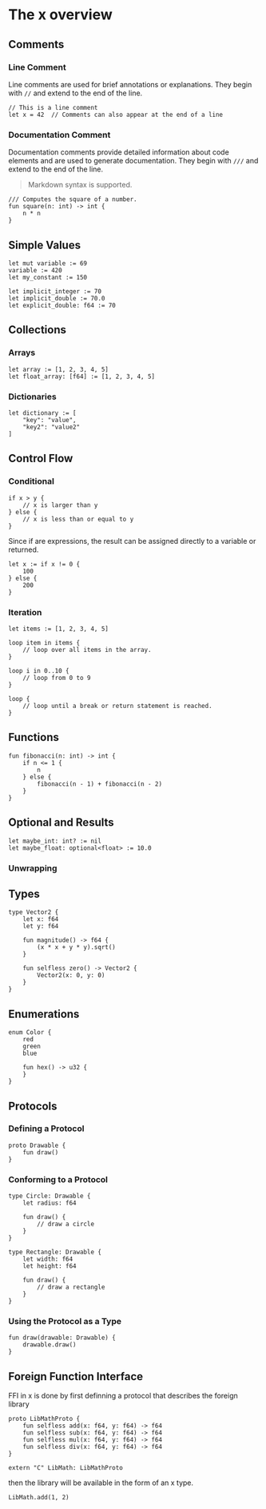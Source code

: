 # The x overview

## Comments
### Line Comment

Line comments are used for brief annotations or explanations.
They begin with `//` and extend to the end of the line.

```x
// This is a line comment
let x = 42  // Comments can also appear at the end of a line
```

### Documentation Comment

Documentation comments provide detailed information about code elements
and are used to generate documentation.
They begin with `///` and extend to the end of the line.

> Markdown syntax is supported.

```x
/// Computes the square of a number.
fun square(n: int) -> int {
    n * n
}
```

## Simple Values

```x
let mut variable := 69
variable := 420
let my_constant := 150
```

```x
let implicit_integer := 70
let implicit_double := 70.0
let explicit_double: f64 := 70
```

## Collections

### Arrays

```x
let array := [1, 2, 3, 4, 5]
let float_array: [f64] := [1, 2, 3, 4, 5]
```

### Dictionaries

```x
let dictionary := [
    "key": "value",
    "key2": "value2"
]
```

## Control Flow

### Conditional

```x
if x > y {
    // x is larger than y
} else {
    // x is less than or equal to y
}
```

Since if are expressions, the result can be assigned directly to a variable or
returned.

```x
let x := if x != 0 {
    100
} else {
    200
}
```

### Iteration

```x
let items := [1, 2, 3, 4, 5]

loop item in items {
    // loop over all items in the array.
}
```

```x
loop i in 0..10 {
    // loop from 0 to 9
}
```

```x
loop {
    // loop until a break or return statement is reached.
}
```

## Functions

```x
fun fibonacci(n: int) -> int {
    if n <= 1 {
        n
    } else {
        fibonacci(n - 1) + fibonacci(n - 2)
    }
}
```

## Optional and Results

```x
let maybe_int: int? := nil
let maybe_float: optional<float> := 10.0
```

### Unwrapping

## Types

```x
type Vector2 {
    let x: f64
    let y: f64

    fun magnitude() -> f64 {
        (x * x + y * y).sqrt()
    }

    fun selfless zero() -> Vector2 {
        Vector2(x: 0, y: 0)
    }
}
```

## Enumerations

```x
enum Color {
    red
    green
    blue

    fun hex() -> u32 {
    }
}
```

## Protocols

### Defining a Protocol

```x
proto Drawable {
    fun draw()
}
```

### Conforming to a Protocol

```x
type Circle: Drawable {
    let radius: f64

    fun draw() {
        // draw a circle
    }
}

type Rectangle: Drawable {
    let width: f64
    let height: f64

    fun draw() {
        // draw a rectangle
    }
}
```

### Using the Protocol as a Type

```x
fun draw(drawable: Drawable) {
    drawable.draw()
}
```

## Foreign Function Interface

FFI in x is done by first definning a protocol that describes the foreign library

```x
proto LibMathProto {
    fun selfless add(x: f64, y: f64) -> f64
    fun selfless sub(x: f64, y: f64) -> f64
    fun selfless mul(x: f64, y: f64) -> f64
    fun selfless div(x: f64, y: f64) -> f64
}
```



```x
extern "C" LibMath: LibMathProto
```

then the library will be available in the form of an x type.

```x
LibMath.add(1, 2)
```
